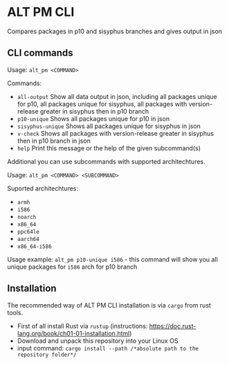 # ALT PM CLI
Compares packages in p10 and sisyphus branches and gives output in json

## CLI commands
Usage: `alt_pm <COMMAND>`

Commands:
* `all-output`       Show all data output in json, including all packages unique for p10, all packages unique for sisyphus, all packages with version-release greater in sisyphus then in p10 branch
* `p10-unique`       Shows all packages unique for p10 in json
* `sisyphus-unique`  Shows all packages unique for sisyphus in json
* `v-check`          Shows all packages with version-release greater in sisyphus then in p10 branch in json
* `help`             Print this message or the help of the given subcommand(s)

Additional you can use subcommands with supported architechtures.

Usage: `alt_pm <COMMAND> <SUBCOMMAND>`

Suported architechtures:
* `armh`
* `i586`
* `noarch`
* `x86_64`
* `ppc64le`
* `aarch64`
* `x86_64-i586`

Usage example: `alt_pm p10-unique i586` - this command will show you all unique packages for `i586` arch for p10 branch 

## Installation
The recommended way of ALT PM CLI installation is via `cargo` from rust tools. 

* First of all install Rust via `rustup` (instructions: https://doc.rust-lang.org/book/ch01-01-installation.html)
* Download and unpack this repository into your Linux OS
* input command: `cargo install --path /*absolute path to the repository folder*/`   